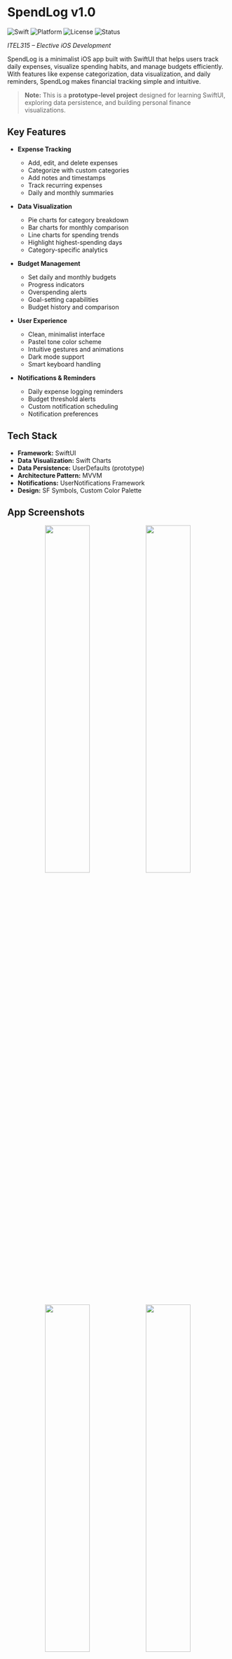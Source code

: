 # **SpendLog v1.0**

![Swift](https://img.shields.io/badge/Swift-5.0%2B-orange)
![Platform](https://img.shields.io/badge/Platform-iOS%2016.0%2B-blue)
![License](https://img.shields.io/badge/License-Apache--2.0-green)
![Status](https://img.shields.io/badge/Status-Prototype-yellow)

*ITEL315 – Elective iOS Development*

SpendLog is a minimalist iOS app built with SwiftUI that helps users track daily expenses, visualize spending habits, and manage budgets efficiently. With features like expense categorization, data visualization, and daily reminders, SpendLog makes financial tracking simple and intuitive.

> **Note:** This is a **prototype-level project** designed for learning SwiftUI, exploring data persistence, and building personal finance visualizations.

## **Key Features**

- **Expense Tracking**
  - Add, edit, and delete expenses
  - Categorize with custom categories
  - Add notes and timestamps
  - Track recurring expenses
  - Daily and monthly summaries

- **Data Visualization**
  - Pie charts for category breakdown
  - Bar charts for monthly comparison
  - Line charts for spending trends
  - Highlight highest-spending days
  - Category-specific analytics

- **Budget Management**
  - Set daily and monthly budgets
  - Progress indicators
  - Overspending alerts
  - Goal-setting capabilities
  - Budget history and comparison

- **User Experience**
  - Clean, minimalist interface
  - Pastel tone color scheme
  - Intuitive gestures and animations
  - Dark mode support
  - Smart keyboard handling

- **Notifications & Reminders**
  - Daily expense logging reminders
  - Budget threshold alerts
  - Custom notification scheduling
  - Notification preferences

## **Tech Stack**

- **Framework:** SwiftUI
- **Data Visualization:** Swift Charts
- **Data Persistence:** UserDefaults (prototype)
- **Architecture Pattern:** MVVM
- **Notifications:** UserNotifications Framework
- **Design:** SF Symbols, Custom Color Palette

## **App Screenshots**

<div align="center">
  <img src="https://github.com/user-attachments/assets/4eba6e01-2a7f-493a-919b-1b384de68ee3" width="45%" />
  <img src="https://github.com/user-attachments/assets/ea13adb4-6b7a-4b00-ae42-e526322cbfb3" width="45%" />
</div>
<br/>
<div align="center">
  <img src="https://github.com/user-attachments/assets/8aefdc1a-13bf-4ad1-95f2-f748eb531277" width="45%" />
  <img src="https://github.com/user-attachments/assets/618686f6-0a3a-478b-a6a4-06a635e2c522" width="45%" />
</div>
<br/>
<div align="center">
  <img src="https://github.com/user-attachments/assets/4f3aee9a-df9d-46b6-be31-d572f8459369" width="45%" />
  <img src="https://github.com/user-attachments/assets/47ef8e40-87a3-4111-876c-fc53c422e9ff" width="45%" />
</div>
<br/>
<div align="center">
  <img src="https://github.com/user-attachments/assets/88185a88-07d1-4804-9644-ef72d8aae06c" width="45%" />
</div>

## **Project Structure**

```
SpendLog/
├── SpendLog/
│   ├── Models/
│   │   └── Expense
│   ├── Resources/
│   │   └── Colors
│   ├── ViewModels/
│   │   └── ExpenseViewModel
│   ├── Views/
│   │   ├── AddExpenseView
│   │   ├── CategoryManagerView
│   │   ├── EditExpenseView
│   │   ├── HomeView
│   │   ├── SpendingPieChartView
│   │   ├── SpendingSummaryView
│   │   └── SplashView
│   ├── Assets
│   ├── .gitignore
│   └── SpendLogApp
```

## **Requirements**

- iOS 16.0+
- Xcode 14.0+
- Swift 5.0+

## **Installation**

1. Clone the repository:
   ```bash
   git clone https://github.com/Eissxs/SpendLog.git
   ```

2. Open `SpendLog.xcodeproj` in Xcode

3. Build and run the project

## **Features in Detail**

### Expense Tracking
- Simple and intuitive expense entry
- Custom category management
- Optional notes and details
- Daily, weekly, and monthly views
- Search and filter capabilities

### Analytics & Visualization
- Interactive pie charts for category distribution
- Bar charts for monthly spending comparison
- Line charts for trend analysis
- Custom date range selection
- Export options for reports

### Budget Management
- Set and track spending limits
- Visual budget indicators
- Alert thresholds for overspending
- Budget history and projections
- Category-specific budgets

### User Experience
- Minimalist Zen-inspired design
- Smooth animations and transitions
- Haptic feedback on actions
- Customizable themes
- Accessibility considerations

## **Privacy Permissions**

The app requires the following permissions:
- Notifications (for daily reminders)
- FaceID/TouchID (optional, for securing the app)

## **Contributing**

Feel free to submit issues and enhancement requests!

## **License**

This project is licensed under the Apache License 2.0 - see the [LICENSE](LICENSE) file for details.

## **Documentation**

- [**UI Flow Diagram**](docs/UI_Flow_Diagram.png) *(Note: Created using Eraser AI; not fully accurate)*  
- [**Architecture Overview**](docs/Architecture_Overview.png)  
- [**Developer Setup Guide**](docs/DEV_SETUP.md)

## **Areas for Improvement (Toward Production Readiness)**

### Architecture & Code Quality
- Implement comprehensive unit tests and UI tests
- Add CI/CD pipeline for automated testing and deployment
- Enhance error handling and logging mechanisms
- Implement proper dependency injection
- Add comprehensive code documentation
- Migrate from `UserDefaults` to CoreData for robust persistence

### Security
- Implement secure data encryption for financial information
- Add biometric authentication options
- Implement proper SSL pinning for future API integrations
- Add data export security measures

### Performance
- Optimize chart rendering for large datasets
- Implement proper caching mechanisms
- Add performance monitoring for complex calculations
- Optimize data queries and filters

### Features & UX
- Add data backup and restore functionality
- Implement user accounts and cloud sync capabilities
- Add receipt capture and storage
- Enhance accessibility features
- Add localization support for multiple languages and currencies
- Implement advanced financial insights and predictions
- Add budget templates and recommendations

### Infrastructure
- Set up proper monitoring and crash reporting
- Implement analytics for user behavior tracking
- Add proper versioning and update mechanism
- Prepare for App Store submission requirements

## **Author**

Developed by **Eissxs**

## **Acknowledgments**

- Apple SwiftUI Framework
- Swift Charts
- UserNotifications Framework

---

*"Track, visualize, and conquer your finances with SpendLog!"* 

---
